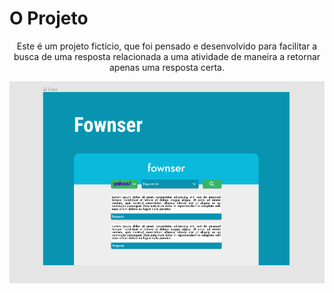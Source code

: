 # O Projeto
<p align="center">
 Este é um projeto fictício, que foi pensado e desenvolvido para facilitar a busca de uma resposta relacionada
 a uma atividade de maneira a retornar apenas uma resposta certa. 
</p>
<img src="assets/Fownser.png"></img>
